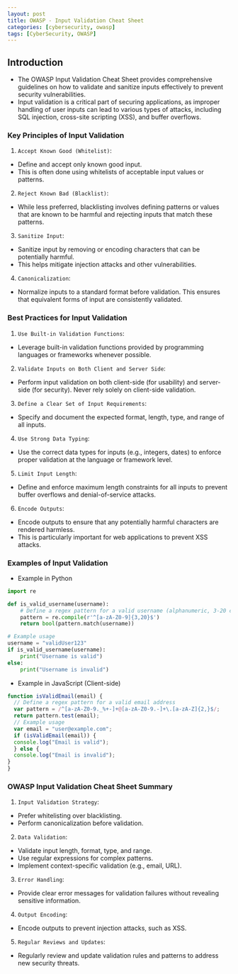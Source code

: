 ```yaml
---
layout: post
title: OWASP - Input Validation Cheat Sheet
categories: [cybersecurity, owasp]
tags: [CyberSecurity, OWASP]
---
```


## Introduction
- The OWASP Input Validation Cheat Sheet provides comprehensive guidelines on how to validate and sanitize inputs effectively to prevent security vulnerabilities. 
- Input validation is a critical part of securing applications, as improper handling of user inputs can lead to various types of attacks, including SQL injection, cross-site scripting (XSS), and buffer overflows. 


### Key Principles of Input Validation
1. `Accept Known Good (Whitelist)`:
- Define and accept only known good input. 
- This is often done using whitelists of acceptable input values or patterns.

2. `Reject Known Bad (Blacklist)`:
- While less preferred, blacklisting involves defining patterns or values that are known to be harmful and rejecting inputs that match these patterns.

3. `Sanitize Input`:
- Sanitize input by removing or encoding characters that can be potentially harmful. 
- This helps mitigate injection attacks and other vulnerabilities.

4. `Canonicalization`:
- Normalize inputs to a standard format before validation. This ensures that equivalent forms of input are consistently validated.

### Best Practices for Input Validation
1. `Use Built-in Validation Functions`:
- Leverage built-in validation functions provided by programming languages or frameworks whenever possible.

2. `Validate Inputs on Both Client and Server Side`:
- Perform input validation on both client-side (for usability) and server-side (for security). Never rely solely on client-side validation.

3. `Define a Clear Set of Input Requirements`:
- Specify and document the expected format, length, type, and range of all inputs.

4. `Use Strong Data Typing`:
- Use the correct data types for inputs (e.g., integers, dates) to enforce proper validation at the language or framework level.

5. `Limit Input Length`:
- Define and enforce maximum length constraints for all inputs to prevent buffer overflows and denial-of-service attacks.

6. `Encode Outputs`:
- Encode outputs to ensure that any potentially harmful characters are rendered harmless. 
- This is particularly important for web applications to prevent XSS attacks.

### Examples of Input Validation
- Example in Python
```python
import re

def is_valid_username(username):
    # Define a regex pattern for a valid username (alphanumeric, 3-20 characters)
    pattern = re.compile(r'^[a-zA-Z0-9]{3,20}$')
    return bool(pattern.match(username))

# Example usage
username = "validUser123"
if is_valid_username(username):
    print("Username is valid")
else:
    print("Username is invalid")
```

- Example in JavaScript (Client-side)
```javascript
function isValidEmail(email) {
  // Define a regex pattern for a valid email address
  var pattern = /^[a-zA-Z0-9._%+-]+@[a-zA-Z0-9.-]+\.[a-zA-Z]{2,}$/;
  return pattern.test(email);
  // Example usage
  var email = "user@example.com";
  if (isValidEmail(email)) {
  console.log("Email is valid");
  } else {
  console.log("Email is invalid");
}
}
```


### OWASP Input Validation Cheat Sheet Summary
1. `Input Validation Strategy`:
- Prefer whitelisting over blacklisting.
- Perform canonicalization before validation.

2. `Data Validation`:
- Validate input length, format, type, and range.
- Use regular expressions for complex patterns.
- Implement context-specific validation (e.g., email, URL).

3. `Error Handling`:
- Provide clear error messages for validation failures without revealing sensitive information.

4. `Output Encoding`:
- Encode outputs to prevent injection attacks, such as XSS.

5. `Regular Reviews and Updates`:
- Regularly review and update validation rules and patterns to address new security threats.
